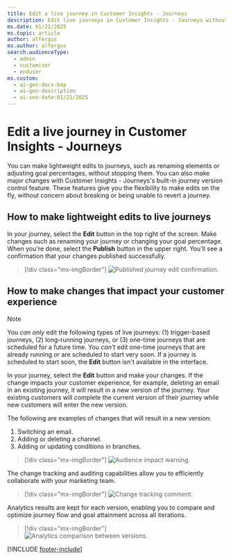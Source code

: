 ```yaml
---
title: Edit a live journey in Customer Insights - Journeys
description: Edit live journeys in Customer Insights - Journeys without stopping them. Learn how to make lightweight edits and major changes with version control.
ms.date: 01/21/2025
ms.topic: article
author: alfergus
ms.author: alfergus
search.audienceType:
  - admin
  - customizer
  - enduser
ms.custom:
  - ai-gen-docs-bap
  - ai-gen-description
  - ai-seo-date:01/21/2025
---
```


# Edit a live journey in Customer Insights - Journeys

You can make lightweight edits to journeys, such as renaming elements or adjusting goal percentages, without stopping them. You can also make major changes with Customer Insights - Journeys's built-in journey version control feature. These features give you the flexibility to make edits on the fly, without concern about breaking or being unable to revert a journey.

## How to make lightweight edits to live journeys

In your journey, select the **Edit** button in the top right of the screen. Make changes such as renaming your journey or changing your goal percentage. When you're done, select the **Publish** button in the upper right. You'll see a confirmation that your changes published successfully.

> [!div class="mx-imgBorder"]
> ![Published journey edit confirmation.](media/real-time-marketing-journey-edit-published.png "Published journey edit confirmation")

## How to make changes that impact your customer experience

> [!NOTE]
> You *can only* edit the following types of live journeys: (1) trigger-based journeys, (2) long-running journeys, or (3) one-time journeys that are scheduled for a future time. You *can't* edit one-time journeys that are already running *or* are scheduled to start very soon. If a journey is scheduled to start soon, the **Edit** button isn't available in the interface.

In your journey, select the **Edit** button and make your changes. If the change impacts your customer experience, for example, deleting an email in an existing journey, it will result in a new version of the journey. Your existing customers will complete the current version of their journey while new customers will enter the new version.

The following are examples of changes that will result in a new version:

1. Switching an email.
1. Adding or deleting a channel.
1. Adding or updating conditions in branches.

> [!div class="mx-imgBorder"]
> ![Audience impact warning.](media/real-time-marketing-journey-edit-impact-warning.png "Audience impact warning")

The change tracking and auditing capabilities allow you to efficiently collaborate with your marketing team.

> [!div class="mx-imgBorder"]
> ![Change tracking comment.](media/real-time-marketing-journey-edit-audit.png "Change tracking comment")

Analytics results are kept for each version, enabling you to compare and optimize journey flow and goal attainment across all iterations.

> [!div class="mx-imgBorder"]
> ![Analytics comparison between versions.](media/real-time-marketing-journey-edit-analytics.png "Analytics comparison between versions")

[!INCLUDE [footer-include](./includes/footer-banner.md)]
